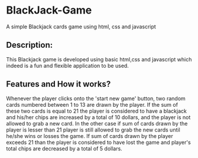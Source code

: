 # BlackJack-Game
A simple Blackjack cards game using html, css and javascript
## Description:
This Blackjack game is developed using basic html,css and javascript which indeed is a fun and flexible application to be used.
## Features and How it works?
Whenever the player clicks onto the 'start new game' button, two random cards numbered between 1 to 13 are drawn by the player. If the sum of these two cards is equal to 21 the player is considered to have a blackjack and his/her chips are increased by a total of 10 dollars, and the player is not allowed to grab a new card.
In the other case if sum of cards drawn by the player is lesser than 21 player is still allowed to grab the new cards until he/she wins or losses the game.
If sum of cards drawn by the player exceeds 21 than the player is considered to have lost the game and player's total chips are decreased by a total of 5 dollars.


